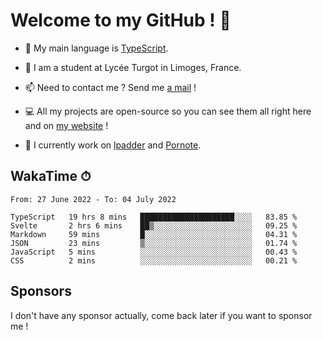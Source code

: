 # Welcome to my GitHub ! 🌃

- 🔭 My main language is [TypeScript](https://www.typescriptlang.org/).

- 🌱 I am a student at Lycée Turgot in Limoges, France.

- 📫 Need to contact me ? Send me <a href="mailto:mikkel@milescode.dev">a mail</a> !

- 💻 All my projects are open-source so you can see them all right here and on <a href="https://www.vexcited.ml">my website</a> !

- 👀 I currently work on [lpadder](https://github.com/Vexcited/lpadder) and [Pornote](https://github.com/Vexcited/Pornote).

## WakaTime ⏱

<!--START_SECTION:waka-->

```text
From: 27 June 2022 - To: 04 July 2022

TypeScript   19 hrs 8 mins   █████████████████████░░░░   83.85 %
Svelte       2 hrs 6 mins    ██▒░░░░░░░░░░░░░░░░░░░░░░   09.25 %
Markdown     59 mins         █░░░░░░░░░░░░░░░░░░░░░░░░   04.31 %
JSON         23 mins         ▒░░░░░░░░░░░░░░░░░░░░░░░░   01.74 %
JavaScript   5 mins          ░░░░░░░░░░░░░░░░░░░░░░░░░   00.43 %
CSS          2 mins          ░░░░░░░░░░░░░░░░░░░░░░░░░   00.21 %
```

<!--END_SECTION:waka-->

## Sponsors

I don't have any sponsor actually, come back later if you want to sponsor me !
